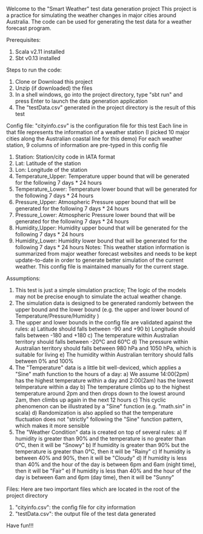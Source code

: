 Welcome to the "Smart Weather" test data generation project
This project is a practice for simulating the weather changes in major cities around Australia. The code can be used for generating the test data for a weather forecast program.


Prerequisites:
1. Scala v2.11 installed
2. Sbt v0.13 installed


Steps to run the code:
1. Clone or Download this project
2. Unzip (if downloaded) the files
3. In a shell windows, go into the project directory, type "sbt run" and press Enter to launch the data generation application  
4. The "testData.csv" generated in the project directory is the result of this test


Config file:
"cityinfo.csv" is the configuration file for this test
Each line in that file represents the information of a weather station (I picked 10 major cities along the Australian coastal line for this demo)
For each weather station, 9 columns of information are pre-typed in this config file
1. Station: Station/city code in IATA format
2. Lat: Latitude of the station
3. Lon: Longitude of the station
4. Temperature_Upper: Temperature upper bound that will be generated for the following 7 days * 24 hours
5. Temperature_Lower: Temperature lower bound that will be generated for the following 7 days * 24 hours
6. Pressure_Upper: Atmospheric Pressure upper bound that will be generated for the following 7 days * 24 hours
7. Pressure_Lower: Atmospheric Pressure lower bound that will be generated for the following 7 days * 24 hours
8. Humidity_Upper: Humidity upper bound that will be generated for the following 7 days * 24 hours
9. Humidity_Lower: Humidity lower bound that will be generated for the following 7 days * 24 hours
Notes: 
This weather station information is summarized from major weather forecast websites and needs to be kept update-to-date in order to generate better simulation of the current weather.
This config file is maintained manually for the current stage.


Assumptions:
1. This test is just a simple simulation practice; The logic of the models may not be precise enough to simulate the actual weather change. 
2. The simulation data is designed to be generated randomly between the upper bound and the lower bound (e.g. the upper and lower bound of Temperature/Pressure/Humidity ) 
3. The upper and lower bounds in the config file are validated against the rules:
	a) Latitude should falls between -90 and +90
	b) Longitude should falls between -180 and +180
	c) The temperature within Australian territory should falls between -20°C and 60°C
	d) The pressure within Australian territory should falls between 980 hPa and 1050 hPa, which is suitable for living
	e) The humidity within Australian territory should falls between 0% and 100%
4. The "Temperature" data is a little bit well-deviced, which applies a "Sine" math function to the hours of a day:
	a) We assume 14:00(2pm) has the highest temperature within a day and 2:00(2am) has the lowest telmperature within a day
	b) The temperature climbs up to the highest temperature around 2pm and then drops down to the lowest around 2am, then climbs up again in the next 12 hours
	c) This cyclic phenomenon can be illustrated by a "Sine" function (e.g. "math.sin" in scala)
	d) Randomization is also applied so that the temperature fluctuation does not "strictly" following the "Sine" function pattern, which makes it more sensible
5. The "Weather Condition" data is created on top of several rules:
	a) If humidity is greater than 90% and the temperature is no greater than 0°C, then it will be "Snowy"
	b) If humidity is greater than 90% but the temperature is greater than 0°C, then it will be "Rainy" 
	c) If humidity is between 40% and 90%, then it will be "Cloudy"
	d) If humidity is less than 40% and the hour of the day is between 6pm and 6am (night time), then it will be "Fair"
	e) If humidity is less than 40% and the hour of the day is between 6am and 6pm (day time), then it will be "Sunny"

	
Files:
Here are two important files which are located in the root of the project directory
1. "cityinfo.csv": the config file for city information
2. "testData.csv": the output file of the test data generated


Have fun!!!